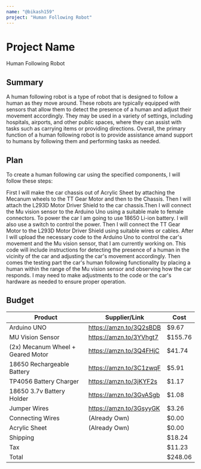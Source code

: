 ```yaml
---
name: "@bikash159"
project: "Human Following Robot"
---
```


# Project Name
Human Following Robot

## Summary

A human following robot is a type of robot that is designed to follow a human as they move around. 
These robots are typically equipped with sensors that allow them to detect the presence of a human 
and adjust their movement accordingly. They may be used in a variety of settings, including hospitals, 
airports, and other public spaces, where they can assist with tasks such as carrying items or providing 
directions. Overall, the primary function of a human following robot is to provide assistance 
amand support to humans by following them and performing tasks as needed.

## Plan

To create a human following car using the specified components, I will follow these steps:

First I will make the car chassis out of Acrylic Sheet by attaching the Mecanum wheels to the TT Gear Motor and then to the Chassis. 
Then I will attach the L293D Motor Driver Shield to the car chassis.Then I will connect the Mu vision sensor to the Arduino Uno using a 
suitable male to female connectors. To power the car I am going to use 18650 Li-ion battery. I will also use a switch to control the power.
Then I will connect the TT Gear Motor to the L293D Motor Driver Shield using suitable wires or cables.
After I will upload the necessary code to the Arduino Uno to control the car's movement and the Mu vision sensor, that I am currently working on.
This code will include instructions for detecting the presence of a human in the vicinity of the car and adjusting the car's movement accordingly.
Then comes the testing part the car's human following functionality by placing a human within the range of the Mu vision sensor and observing 
how the car responds. I may need to make adjustments to the code or the car's hardware as needed to ensure proper operation.

## Budget

| Product                            | Supplier/Link           | Cost    |
| ---------------------------------- | ----------------------- | ------- |
| Arduino UNO                        | https://amzn.to/3Q2sBDB | $9.67   |
| MU Vision Sensor                   | https://amzn.to/3YVhgt7 | $155.76 |
| (2x) Mecanum Wheel + Geared Motor  | https://amzn.to/3Q4FHjC | $41.74  |
| 18650 Rechargeable Battery         | https://amzn.to/3C1zwqF | $5.91   |
| TP4056 Battery Charger             | https://amzn.to/3jKYF2s | $1.17   |
| 18650 3.7v Battery Holder          | https://amzn.to/3GvASgb | $1.08   |
| Jumper Wires                       | https://amzn.to/3GsyyGK | $3.26   |
| Connecting Wires                   | (Already Own)           | $0.00   |
| Acrylic Sheet                      | (Already Own)           | $0.00   |
| Shipping                           |                         | $18.24  |
| Tax                                |                         | $11.23  |
| Total                              |                         | $248.06 |

